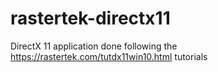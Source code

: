 # rastertek-directx11
DirectX 11 application done following the https://rastertek.com/tutdx11win10.html tutorials
